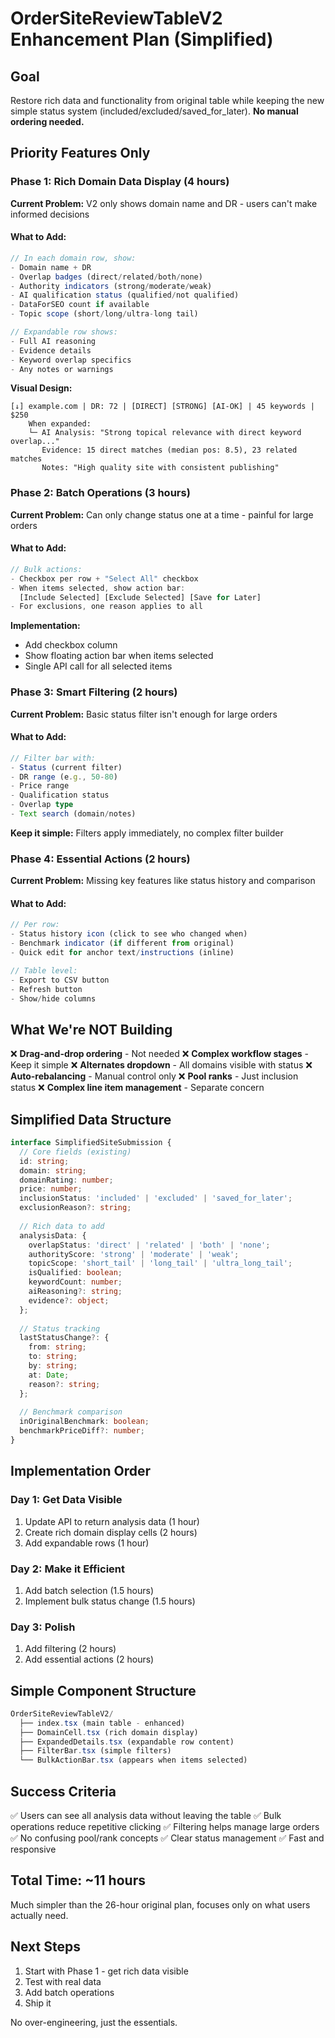 # OrderSiteReviewTableV2 Enhancement Plan (Simplified)

## Goal
Restore rich data and functionality from original table while keeping the new simple status system (included/excluded/saved_for_later). **No manual ordering needed.**

## Priority Features Only

### Phase 1: Rich Domain Data Display (4 hours)
**Current Problem:** V2 only shows domain name and DR - users can't make informed decisions

#### What to Add:
```typescript
// In each domain row, show:
- Domain name + DR
- Overlap badges (direct/related/both/none) 
- Authority indicators (strong/moderate/weak)
- AI qualification status (qualified/not qualified)
- DataForSEO count if available
- Topic scope (short/long/ultra-long tail)

// Expandable row shows:
- Full AI reasoning
- Evidence details
- Keyword overlap specifics
- Any notes or warnings
```

**Visual Design:**
```
[↓] example.com | DR: 72 | [DIRECT] [STRONG] [AI-OK] | 45 keywords | $250
    When expanded:
    └─ AI Analysis: "Strong topical relevance with direct keyword overlap..."
       Evidence: 15 direct matches (median pos: 8.5), 23 related matches
       Notes: "High quality site with consistent publishing"
```

### Phase 2: Batch Operations (3 hours)
**Current Problem:** Can only change status one at a time - painful for large orders

#### What to Add:
```typescript
// Bulk actions:
- Checkbox per row + "Select All" checkbox
- When items selected, show action bar:
  [Include Selected] [Exclude Selected] [Save for Later]
- For exclusions, one reason applies to all
```

**Implementation:**
- Add checkbox column
- Show floating action bar when items selected
- Single API call for all selected items

### Phase 3: Smart Filtering (2 hours)
**Current Problem:** Basic status filter isn't enough for large orders

#### What to Add:
```typescript
// Filter bar with:
- Status (current filter)
- DR range (e.g., 50-80)
- Price range
- Qualification status
- Overlap type
- Text search (domain/notes)
```

**Keep it simple:** Filters apply immediately, no complex filter builder

### Phase 4: Essential Actions (2 hours)
**Current Problem:** Missing key features like status history and comparison

#### What to Add:
```typescript
// Per row:
- Status history icon (click to see who changed when)
- Benchmark indicator (if different from original)
- Quick edit for anchor text/instructions (inline)

// Table level:
- Export to CSV button
- Refresh button
- Show/hide columns
```

## What We're NOT Building

❌ **Drag-and-drop ordering** - Not needed
❌ **Complex workflow stages** - Keep it simple
❌ **Alternates dropdown** - All domains visible with status
❌ **Auto-rebalancing** - Manual control only
❌ **Pool ranks** - Just inclusion status
❌ **Complex line item management** - Separate concern

## Simplified Data Structure

```typescript
interface SimplifiedSiteSubmission {
  // Core fields (existing)
  id: string;
  domain: string;
  domainRating: number;
  price: number;
  inclusionStatus: 'included' | 'excluded' | 'saved_for_later';
  exclusionReason?: string;
  
  // Rich data to add
  analysisData: {
    overlapStatus: 'direct' | 'related' | 'both' | 'none';
    authorityScore: 'strong' | 'moderate' | 'weak';
    topicScope: 'short_tail' | 'long_tail' | 'ultra_long_tail';
    isQualified: boolean;
    keywordCount: number;
    aiReasoning?: string;
    evidence?: object;
  };
  
  // Status tracking
  lastStatusChange?: {
    from: string;
    to: string;
    by: string;
    at: Date;
    reason?: string;
  };
  
  // Benchmark comparison
  inOriginalBenchmark: boolean;
  benchmarkPriceDiff?: number;
}
```

## Implementation Order

### Day 1: Get Data Visible
1. Update API to return analysis data (1 hour)
2. Create rich domain display cells (2 hours)
3. Add expandable rows (1 hour)

### Day 2: Make it Efficient  
1. Add batch selection (1.5 hours)
2. Implement bulk status change (1.5 hours)

### Day 3: Polish
1. Add filtering (2 hours)
2. Add essential actions (2 hours)

## Simple Component Structure

```typescript
OrderSiteReviewTableV2/
  ├── index.tsx (main table - enhanced)
  ├── DomainCell.tsx (rich domain display)
  ├── ExpandedDetails.tsx (expandable row content)
  ├── FilterBar.tsx (simple filters)
  └── BulkActionBar.tsx (appears when items selected)
```

## Success Criteria

✅ Users can see all analysis data without leaving the table
✅ Bulk operations reduce repetitive clicking
✅ Filtering helps manage large orders
✅ No confusing pool/rank concepts
✅ Clear status management
✅ Fast and responsive

## Total Time: ~11 hours

Much simpler than the 26-hour original plan, focuses only on what users actually need.

## Next Steps

1. Start with Phase 1 - get rich data visible
2. Test with real data
3. Add batch operations
4. Ship it

No over-engineering, just the essentials.